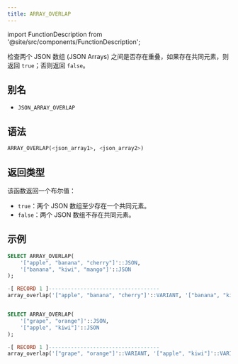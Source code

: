 ```yaml
---
title: ARRAY_OVERLAP
---
```


import FunctionDescription from '@site/src/components/FunctionDescription';

<FunctionDescription description="引入或更新于：v1.2.762"/>

检查两个 JSON 数组 (JSON Arrays) 之间是否存在重叠，如果存在共同元素，则返回 `true`；否则返回 `false`。

## 别名

- `JSON_ARRAY_OVERLAP`

## 语法

```sql
ARRAY_OVERLAP(<json_array1>, <json_array2>)
```

## 返回类型

该函数返回一个布尔值：

- `true`：两个 JSON 数组至少存在一个共同元素。
- `false`：两个 JSON 数组不存在共同元素。

## 示例

```sql
SELECT ARRAY_OVERLAP(
    '["apple", "banana", "cherry"]'::JSON,  
    '["banana", "kiwi", "mango"]'::JSON
);

-[ RECORD 1 ]-----------------------------------
array_overlap('["apple", "banana", "cherry"]'::VARIANT, '["banana", "kiwi", "mango"]'::VARIANT): true


SELECT ARRAY_OVERLAP(
    '["grape", "orange"]'::JSON,  
    '["apple", "kiwi"]'::JSON     
);

-[ RECORD 1 ]-----------------------------------
array_overlap('["grape", "orange"]'::VARIANT, '["apple", "kiwi"]'::VARIANT): false
```